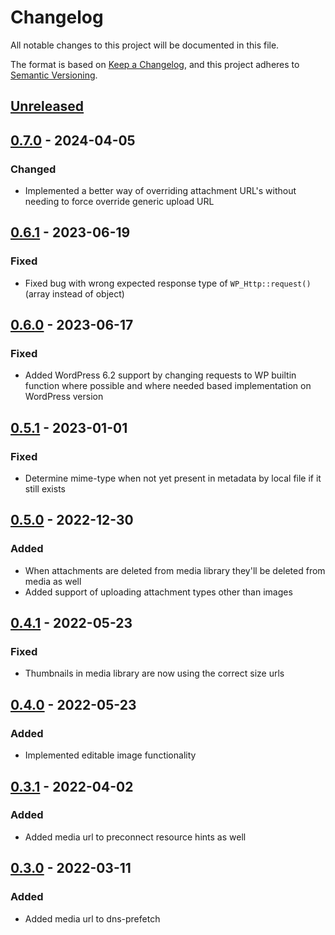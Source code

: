 # Changelog

All notable changes to this project will be documented in this file.

The format is based on [Keep a Changelog](https://keepachangelog.com/en/1.0.0/), and this project adheres
to [Semantic Versioning](https://semver.org/spec/v2.0.0.html).

## [Unreleased]

## [0.7.0] - 2024-04-05

### Changed

- Implemented a better way of overriding attachment URL's without needing to force override generic upload URL

## [0.6.1] - 2023-06-19

### Fixed

- Fixed bug with wrong expected response type of `WP_Http::request()` (array instead of object)

## [0.6.0] - 2023-06-17

### Fixed

- Added WordPress 6.2 support by changing requests to WP builtin function where possible and where needed based
  implementation on WordPress version

## [0.5.1] - 2023-01-01

### Fixed

- Determine mime-type when not yet present in metadata by local file if it still exists

## [0.5.0] - 2022-12-30

### Added

- When attachments are deleted from media library they'll be deleted from media as well
- Added support of uploading attachment types other than images

## [0.4.1] - 2022-05-23

### Fixed

- Thumbnails in media library are now using the correct size urls

## [0.4.0] - 2022-05-23

### Added

- Implemented editable image functionality

## [0.3.1] - 2022-04-02

### Added

- Added media url to preconnect resource hints as well

## [0.3.0] - 2022-03-11

### Added

- Added media url to dns-prefetch

[unreleased]: https://github.com/achttienvijftien/media/compare/0.7.0...master

[0.7.0]: https://github.com/achttienvijftien/media/compare/0.6.1...0.7.0

[0.6.1]: https://github.com/achttienvijftien/media/compare/0.6.0...0.6.1

[0.6.0]: https://github.com/achttienvijftien/media/compare/0.5.1...0.6.0

[0.5.1]: https://github.com/achttienvijftien/media/compare/0.5.0...0.5.1

[0.5.0]: https://github.com/achttienvijftien/media/compare/0.4.1...0.5.0

[0.4.1]: https://github.com/achttienvijftien/media/compare/0.4.0...0.4.1

[0.4.0]: https://github.com/achttienvijftien/media/compare/0.3.1...0.4.0

[0.3.1]: https://github.com/achttienvijftien/media/compare/0.3.0...0.3.1

[0.3.0]: https://github.com/achttienvijftien/media/compare/0.2.3...0.3.0
